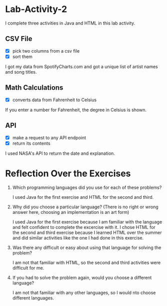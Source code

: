 # Lab-Activity-2
I complete three activities in Java and HTML in this lab activity.

## CSV File
- [x] pick two columns from a csv file
- [x] sort them

I got my data from SpotifyCharts.com and got a unique list of artist names and song titles.

## Math Calculations
- [x] converts data from Fahrenheit to Celsius

If you enter a number for Fahrenheit, the degree in Celsius is shown.

## API
- [x] make a request to any API endpoint
- [x] return its contents

I used NASA's API to return the date and explanation.

# Reflection Over the Exercises
  1. Which programming languages did you use for each of these problems? 
  
        I used Java for the first exercise and HTML for the second and third.
        
  2. Why did you choose a particular language? (There is no right or wrong answer here, choosing an implementation is an art form)
  
        I used Java for the first exercise because I am familiar with the language and felt confident to complete the excercise with it. I chose HTML for the second         and third exercise because I learned HTML over the summer and did similar activities like the one I had done in this exercise. 
        
  3. Was there any difficult or easy about using that language for solving the problem?
  
        I am not that familiar with HTML, so the second and third activities were difficult for me. 
        
  4. If you had to solve the problem again, would you choose a different language?
  
        I am not that familiar with any other languages, so I would nto choose different languages. 


